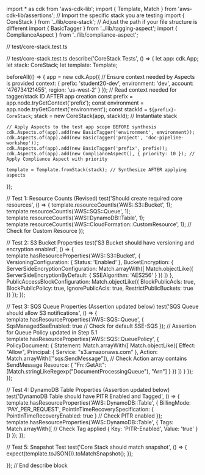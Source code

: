 import * as cdk from 'aws-cdk-lib';
import { Template, Match } from 'aws-cdk-lib/assertions';
// Import the specific stack you are testing
import { CoreStack } from '../lib/core-stack'; // Adjust the path if your file structure is different
import { BasicTagger } from '../lib/tagging-aspect';
import { ComplianceAspect } from '../lib/compliance-aspect';

// test/core-stack.test.ts

// test/core-stack.test.ts
describe('CoreStack Tests', () => {
  let app: cdk.App;
  let stack: CoreStack;
  let template: Template;

  beforeAll(() => {
    app = new cdk.App({
      // Ensure context needed by Aspects is provided
      context: {
        prefix: 'student20-dev',
        environment: 'dev',
        account: '476734121455',
        region: 'us-west-2'
      }
    });
    // Read context needed for tagger/stack ID AFTER app creation
    const prefix = app.node.tryGetContext('prefix');
    const environment = app.node.tryGetContext('environment');
    const stackId = `${prefix}-CoreStack`;
    stack = new CoreStack(app, stackId); // Instantiate stack

    // Apply Aspects to the test app scope BEFORE synthesis
    cdk.Aspects.of(app).add(new BasicTagger('environment', environment));
    cdk.Aspects.of(app).add(new BasicTagger('project', 'doc-pipeline-workshop'));
    cdk.Aspects.of(app).add(new BasicTagger('prefix', prefix));
    cdk.Aspects.of(app).add(new ComplianceAspect(), { priority: 10 }); // Apply Compliance Aspect with priority

    template = Template.fromStack(stack); // Synthesize AFTER applying aspects
  });

  // Test 1: Resource Counts (Revised)
  test('Should create required core resources', () => {
    template.resourceCountIs('AWS::S3::Bucket', 1);
    template.resourceCountIs('AWS::SQS::Queue', 1);
    template.resourceCountIs('AWS::DynamoDB::Table', 1);
    template.resourceCountIs('AWS::CloudFormation::CustomResource', 1); // Check for Custom Resource
  });

  // Test 2: S3 Bucket Properties
  test('S3 Bucket should have versioning and encryption enabled', () => {
    template.hasResourceProperties('AWS::S3::Bucket', {
      VersioningConfiguration: { Status: 'Enabled' },
      BucketEncryption: { ServerSideEncryptionConfiguration: Match.arrayWith([ Match.objectLike({ ServerSideEncryptionByDefault: { SSEAlgorithm: 'AES256' } }) ]) },
      PublicAccessBlockConfiguration: Match.objectLike({ BlockPublicAcls: true, BlockPublicPolicy: true, IgnorePublicAcls: true, RestrictPublicBuckets: true })
    });
  });

  // Test 3: SQS Queue Properties (Assertion updated below)
  test('SQS Queue should allow S3 notifications', () => {
    template.hasResourceProperties('AWS::SQS::Queue', {
      SqsManagedSseEnabled: true // Check for default SSE-SQS
    });
    // Assertion for Queue Policy updated in Step 5.1
    template.hasResourceProperties('AWS::SQS::QueuePolicy', {
      PolicyDocument: {
        Statement: Match.arrayWith([
          Match.objectLike({
            Effect: "Allow",
            Principal: { Service: "s3.amazonaws.com" },
            Action: Match.arrayWith(["sqs:SendMessage"]), // Check Action array contains SendMessage
            Resource: { "Fn::GetAtt": [Match.stringLikeRegexp("DocumentProcessingQueue"), "Arn"] }
          })
        ])
      }
    });
  });

  // Test 4: DynamoDB Table Properties (Assertion updated below)
  test('DynamoDB Table should have PITR Enabled and Tagged', () => {
    template.hasResourceProperties('AWS::DynamoDB::Table', {
      BillingMode: 'PAY_PER_REQUEST',
      PointInTimeRecoverySpecification: { PointInTimeRecoveryEnabled: true } // Check PITR enabled
    });
    template.hasResourceProperties('AWS::DynamoDB::Table', {
       Tags: Match.arrayWith([ // Check Tag applied
         { Key: 'PITR-Enabled', Value: 'true' }
       ])
    });
  });

  // Test 5: Snapshot Test
  test('Core Stack should match snapshot', () => {
    expect(template.toJSON()).toMatchSnapshot();
  });

}); // End describe block

